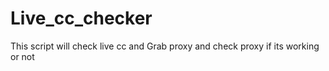 # Live_cc_checker
This script will check live cc and Grab proxy and check proxy if its working or not
